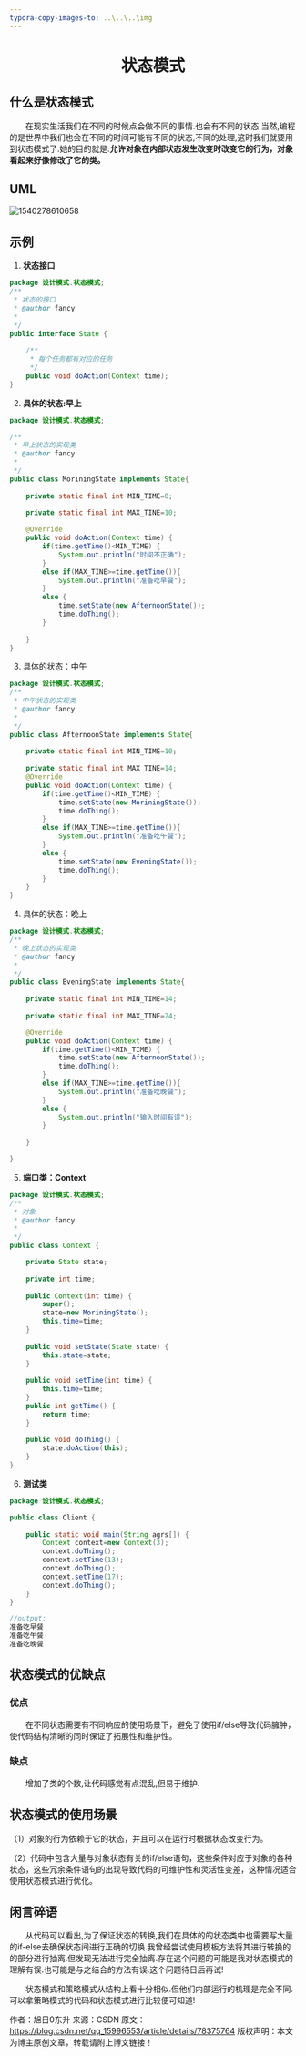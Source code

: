 ```yaml
---
typora-copy-images-to: ..\..\..\img
---
```


# <center>状态模式</center>

## **什么是状态模式**

&emsp;&emsp;在现实生活我们在不同的时候点会做不同的事情.也会有不同的状态.当然,编程的是世界中我们也会在不同的时间可能有不同的状态,不同的处理,这时我们就要用到状态模式了.她的目的就是:**允许对象在内部状态发生改变时改变它的行为，对象看起来好像修改了它的类。**

## UML

![1540278610658](F:\Typora\img\1540278610658.png)

## 示例

1. **状态接口**

```java
package 设计模式.状态模式;
/**
 * 状态的接口
 * @author fancy
 *
 */
public interface State {
	
	/**
	 * 每个任务都有对应的任务
	 */
	public void doAction(Context time);
}

```

2. **具体的状态:早上**

```java
package 设计模式.状态模式;

/**
 * 早上状态的实现类
 * @author fancy
 *
 */
public class MoriningState implements State{
	
	private static final int MIN_TIME=0;
	
	private static final int MAX_TINE=10;

	@Override
	public void doAction(Context time) {
		if(time.getTime()<MIN_TIME) {
			System.out.println("时间不正确");
		}
		else if(MAX_TINE>=time.getTime()){
			System.out.println("准备吃早餐");
		}
		else {
			time.setState(new AfternoonState());
			time.doThing();
		}
		
	}
}
```

3. 具体的状态：中午

```java
package 设计模式.状态模式;
/**
 * 中午状态的实现类
 * @author fancy
 *
 */
public class AfternoonState implements State{
	
	private static final int MIN_TIME=10;
	
	private static final int MAX_TINE=14;
	@Override
	public void doAction(Context time) {
		if(time.getTime()<MIN_TIME) {
			time.setState(new MoriningState());
			time.doThing();
		}
		else if(MAX_TINE>=time.getTime()){
			System.out.println("准备吃午餐");
		}
		else {
			time.setState(new EveningState());
			time.doThing();
		}	
	}
}
```

4. 具体的状态：晚上

```java
package 设计模式.状态模式;
/**
 * 晚上状态的实现类
 * @author fancy
 *
 */
public class EveningState implements State{
	
    private static final int MIN_TIME=14;
	
	private static final int MAX_TINE=24;

	@Override
	public void doAction(Context time) {
		if(time.getTime()<MIN_TIME) {
			time.setState(new AfternoonState());
			time.doThing();
		}
		else if(MAX_TINE>=time.getTime()){
			System.out.println("准备吃晚餐");
		}
		else {
			System.out.println("输入时间有误");
		}	
		
	}

}

```

5. **端口类：Context**

```java
package 设计模式.状态模式;
/**
 * 对象
 * @author fancy
 *
 */
public class Context {

	private State state;
	
	private int time;
	
	public Context(int time) {
		super();
		state=new MoriningState();
		this.time=time;
	}
	
	public void setState(State state) {
		this.state=state;
	}
	
	public void setTime(int time) {
		this.time=time;
	}
	public int getTime() {
		return time;
	}
	
	public void doThing() {
		state.doAction(this);
	}
}
```

6. **测试类**

```java
package 设计模式.状态模式;

public class Client {
	
	public static void main(String agrs[]) {
		Context context=new Context(3);
		context.doThing();
		context.setTime(13);
		context.doThing();
		context.setTime(17);
		context.doThing();	
	}
}

//output:
准备吃早餐
准备吃午餐
准备吃晚餐

```

## 状态模式的优缺点

### 优点


&emsp;&emsp;在不同状态需要有不同响应的使用场景下，避免了使用if/else导致代码臃肿，使代码结构清晰的同时保证了拓展性和维护性。

### 缺点

&emsp;&emsp;增加了类的个数,让代码感觉有点混乱,但易于维护.

## 状态模式的使用场景

  （1）对象的行为依赖于它的状态，并且可以在运行时根据状态改变行为。

  （2）代码中包含大量与对象状态有关的if/else语句，这些条件对应于对象的各种状态，这些冗余条件语句的出现导致代码的可维护性和灵活性变差，这种情况适合使用状态模式进行优化。

## 闲言碎语

&emsp;&emsp;从代码可以看出,为了保证状态的转换,我们在具体的的状态类中也需要写大量的if-else去确保状态间进行正确的切换.我曾经尝试使用模板方法将其进行转换的的部分进行抽离.但发现无法进行完全抽离.存在这个问题的可能是我对状态模式的理解有误.也可能是与之结合的方法有误.这个问题待日后再试!

&emsp;&emsp;状态模式和策略模式从结构上看十分相似.但他们内部运行的机理是完全不同.可以拿策略模式的代码和状态模式进行比较便可知道!

作者：旭日0东升 
来源：CSDN 
原文：https://blog.csdn.net/qq_15996553/article/details/78375764 
版权声明：本文为博主原创文章，转载请附上博文链接！